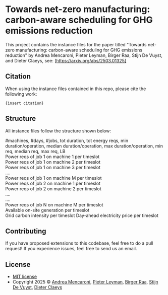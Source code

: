 # Towards net-zero manufacturing: carbon-aware scheduling for GHG emissions reduction

This project contains the instance files for the paper titled "Towards net-zero manufacturing: carbon-aware scheduling for GHG emissions reduction" by Andrea Mencaroni, Pieter Leyman, Birger Raa, Stijn De Vuyst, and Dieter Claeys, see: [https://arxiv.org/abs/2503.01325]

## Citation

When using the instance files contained in this repo, please cite the following work:

```
{insert citation}
```

## Structure

All instance files follow the structure shown below:  

#machines, #days, #jobs, tot duration, tot energy reqs, min duration/operation, median duration/operation, max duration/operation, min req, median req, max req, LB  
Power reqs of job 1 on machine 1 per timeslot  
Power reqs of job 1 on machine 2 per timeslot  
Power reqs of job 1 on machine 3 per timeslot  
....   
Power reqs of job 1 on machine M per timeslot  
Power reqs of job 2 on machine 1 per timeslot  
Power reqs of job 2 on machine 2 per timeslot  
....  
....  
Power reqs of job N on machine M per timeslot  
Available on-site generation per timeslot  
Grid carbon intensity per timeslot
Day-ahead electricity price per timeslot

## Contributing

If you have proposed extensions to this codebase, feel free to do a pull request! If you experience issues, feel free to send us an email.

## License
* [MIT license](https://opensource.org/license/mit/)
* Copyright 2025 © [Andrea Mencaroni](https://ea18.ugent.be/people/24/andrea-mencaroni/), [Pieter Leyman](https://ea18.ugent.be/people/63/pieter-leyman/), [Birger Raa](https://ea18.ugent.be/people/61/birger-raa/), [Stijn De Vuyst](https://ea18.ugent.be/people/57/stijn-de-vuyst/), [Dieter Claeys](https://ea18.ugent.be/people/54/dieter-claeys/)
